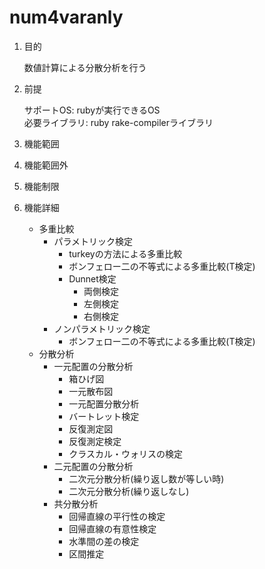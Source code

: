 num4varanly
===========
1. 目的

    数値計算による分散分析を行う

1. 前提

   サポートOS: rubyが実行できるOS  
   必要ライブラリ:  ruby rake-compilerライブラリ  

1. 機能範囲

1. 機能範囲外

1. 機能制限

1. 機能詳細
    * 多重比較
      * パラメトリック検定
        - turkeyの方法による多重比較
        - ボンフェロー二の不等式による多重比較(T検定)
        - Dunnet検定
          - 両側検定
          - 左側検定
          - 右側検定
      * ノンパラメトリック検定
        - ボンフェロー二の不等式による多重比較(T検定)
    * 分散分析
      * 一元配置の分散分析
        - 箱ひげ図
        - 一元散布図
        - 一元配置分散分析
        - バートレット検定
        - 反復測定図
        - 反復測定検定
        - クラスカル・ウォリスの検定
      * 二元配置の分散分析
        - 二次元分散分析(繰り返し数が等しい時)
        - 二次元分散分析(繰り返しなし)
      * 共分散分析
        - 回帰直線の平行性の検定
        - 回帰直線の有意性検定
        - 水準間の差の検定
        - 区間推定


